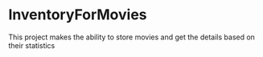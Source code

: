 # InventoryForMovies
This project makes the ability to store movies and get the details based on their statistics
